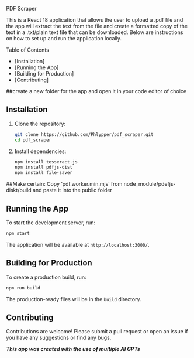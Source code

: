 PDF Scraper

This is a React 18 application that allows the user to upload a .pdf file and the app will extract the text from the file and create a formatted copy of the text in a .txt/plain text file that can be downloaded. Below are instructions on how to set up and run the application locally.

 Table of Contents

- [Installation]
- [Running the App]
- [Building for Production]
- [Contributing]


##create a new folder for the app and open it in your code editor of choice

## Installation

1. Clone the repository:
   ```bash
   git clone https://github.com/Phlypper/pdf_scraper.git
   cd pdf_scraper
   ```

2. Install dependencies:
   ```bash
   npm install tesseract.js
   npm install pdfjs-dist
   npm install file-saver

##Make certain:
Copy ‘pdf.worker.min.mjs’ from node_module/pdefjs-diskt/build and paste it into the public folder

## Running the App

To start the development server, run:
```bash
npm start
```
The application will be available at `http://localhost:3000/`.

## Building for Production

To create a production build, run:
```bash
npm run build
```
The production-ready files will be in the `build` directory.

## Contributing

Contributions are welcome! Please submit a pull request or open an issue if you have any suggestions or find any bugs.


***This app was created with the use of multiple AI GPTs***
